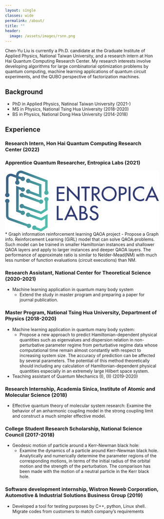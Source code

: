 ```yaml
---
layout: single
classes: wide
permalink: /about/
title: ""
header:
  image: /assets/images/rsnn.png
---
```


Chen-Yu Liu is currently a Ph.D. candidate at the Graduate Institute of Applied Physics, National Taiwan University, and a research intern at Hon Hai Quantum Computing Research Center. My research interests involve developing algorithms for large combinatorial optimization problems by quantum computing, machine learning applications of quantum circuit experiments, and the QUBO perspective of factorization machines. 


## Background

* PhD in Applied Physics, Natinoal Taiwan University (2021-)
* MS in Physics, National Tsing Hua University (2018-2020) 
* BS in Physics, National Dong Hwa University (2014-2018)

## Experience

### Research Intern, Hon Hai Quantum Computing Research Center (2022)

### Apprentice Quantum Researcher, Entropica Labs (2021)
 <img src="/assets/images/entropicalabs.png" width="600px" align="center">
* Graph information reinforcement learning QAOA project  
  - Propose a Graph info. Reinforcement Learning (GiRL) model that can solve 
	QAOA problems. Such model can be trained in smaller Hamiltonian instances
	and shallower QAOA layers and apply to larger instances and deeper QAOA 
	layers. The performance of approximate ratio is similar to Nelder-Mead(NM) 
	with much less number of function evaluations (circuit executions) than NM.

### Research Assistant, National Center for Theoretical Science (2020-2021)
* Machine learning application in quantum many body system
  - Extend the study in master program and preparing a paper for journal publication.


### Master Program, National Tsing Hua University, Department of Physics (2018-2020)
* Machine learning application in quantum many body system:
  - Propose a new approach to predict Hamiltonian-dependent physical quantities such as eigenvalues and dispersion relation in non-perturbative parameter regime from perturbative regime data whose computational time remain almost constantly with respect to increasing system size. The accuracy of prediction can be affected by several parameters. The potential of this method theoretically should including any calculation of Hamiltonian-dependent physical quantities especially in an extremely large Hilbert space system. 
* Teaching assistant of Quantum Mechanics (I), (II) (2019-2020)

### Research Internship, Academia Sinica, Institute of  Atomic and Molecular Science (2018)                                                  		           
* Effective quantum theory of molecular system research:
Examine the behavior of an anharmonic coupling model in the strong coupling limit and construct a much simpler effective model.

### College Student Research Scholarship, National Science Council   (2017-2018)

* Geodesic motion of particle around a Kerr-Newman black hole:
  - Examine the dynamics of a particle around  Kerr–Newman black hole. Analytically and numerically determine the parameter regions of the 
corresponding motions, in terms of the initial radius of the orbital motion and the strength of the perturbation. The comparison has been made with 
the motion of a neutral particle in the Kerr black hole.

### Software development internship, Wistron Neweb Corporation, Automotive & Industrial Solutions Business Group (2019)
* Developed a tool for testing purposes by C++, python, Linux shell.
Migrate codes from customers to match company’s requirements
